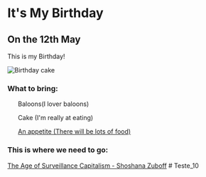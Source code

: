 <!DOCTYPE html>
<html lang="en">
<head>
    <meta charset="UTF-8">
    <meta name="viewport" content="width=device-width, initial-scale=1.0">
    <title>It's My Birthday</title>
</head>
<body>
    <h1>It's My Birthday</h1>
    <h2>On the 12th May</h2>
    <p>This is my Birthday!</p>
    <img src="c:\Users\morae\Downloads\celebration-cake.jpeg" alt="Birthday cake" style="max-width: 800px;">
    <h3>What to bring:</h3>
    <ul><p>Baloons(I lover baloons)</p></ul>
    <ul><p>Cake (I'm really at eating)</p></ul>
    <a href="./Teste_12.html"><ul><p>An appetite (There will be lots of food)</p></ul></a>
    <h3>This is where we need to go:</h3>
    <a href="file:///C:/Users/morae/AppData/Local/Microsoft/Windows/INetCache/IE/F48REOAG/Zuboff,_Shoshana.The_Age_of_Surveillance_Capitalism.2019_(1)[1].pdf">The Age of Surveillance Capitalism - Shoshana Zuboff</a>
</body>
</html>
# Teste_10
